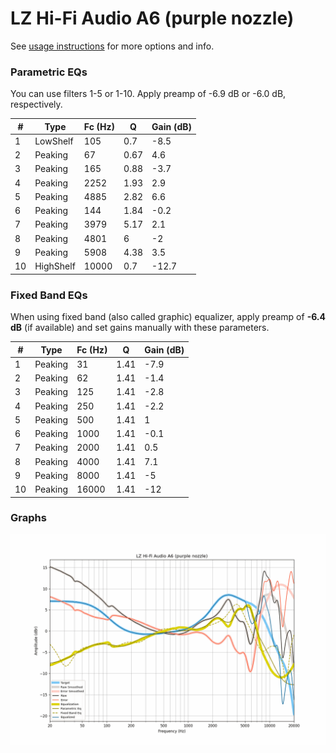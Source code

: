 # LZ Hi-Fi Audio A6 (purple nozzle)
See [usage instructions](https://github.com/jaakkopasanen/AutoEq#usage) for more options and info.

### Parametric EQs
You can use filters 1-5 or 1-10. Apply preamp of -6.9 dB or -6.0 dB, respectively.

|   # | Type      |   Fc (Hz) |    Q |   Gain (dB) |
|-----|-----------|-----------|------|-------------|
|   1 | LowShelf  |       105 | 0.7  |        -8.5 |
|   2 | Peaking   |        67 | 0.67 |         4.6 |
|   3 | Peaking   |       165 | 0.88 |        -3.7 |
|   4 | Peaking   |      2252 | 1.93 |         2.9 |
|   5 | Peaking   |      4885 | 2.82 |         6.6 |
|   6 | Peaking   |       144 | 1.84 |        -0.2 |
|   7 | Peaking   |      3979 | 5.17 |         2.1 |
|   8 | Peaking   |      4801 | 6    |        -2   |
|   9 | Peaking   |      5908 | 4.38 |         3.5 |
|  10 | HighShelf |     10000 | 0.7  |       -12.7 |

### Fixed Band EQs
When using fixed band (also called graphic) equalizer, apply preamp of **-6.4 dB** (if available) and set gains manually with these parameters.

|   # | Type    |   Fc (Hz) |    Q |   Gain (dB) |
|-----|---------|-----------|------|-------------|
|   1 | Peaking |        31 | 1.41 |        -7.9 |
|   2 | Peaking |        62 | 1.41 |        -1.4 |
|   3 | Peaking |       125 | 1.41 |        -2.8 |
|   4 | Peaking |       250 | 1.41 |        -2.2 |
|   5 | Peaking |       500 | 1.41 |         1   |
|   6 | Peaking |      1000 | 1.41 |        -0.1 |
|   7 | Peaking |      2000 | 1.41 |         0.5 |
|   8 | Peaking |      4000 | 1.41 |         7.1 |
|   9 | Peaking |      8000 | 1.41 |        -5   |
|  10 | Peaking |     16000 | 1.41 |       -12   |

### Graphs
![](./LZ%20Hi-Fi%20Audio%20A6%20(purple%20nozzle).png)
